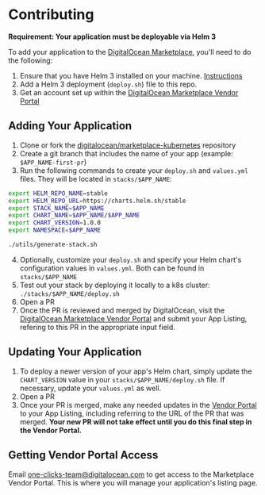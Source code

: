 # Contributing

**Requirement: Your application must be deployable via Helm 3**

To add your application to the [DigitalOcean Marketplace](https://marketplace.digitalocean.com/), you'll need to do the following:
1. Ensure that you have Helm 3 installed on your machine. [Instructions](https://helm.sh/docs/intro/install/)
1. Add a Helm 3 deployment (`deploy.sh`) file to this repo.
1. Get an account set up within the [DigitalOcean Marketplace Vendor Portal](https://marketplace.digitalocean.com/vendorportal)

## Adding Your Application
1. Clone or fork the [digitalocean/marketplace-kubernetes](https://github.com/digitalocean/marketplace-kubernetes) repository
1. Create a git branch that includes the name of your app (example: `$APP_NAME-first-pr`)
1. Run the following commands to create your `deploy.sh` and `values.yml` files. They will be located in `stacks/$APP_NAME`:
```bash
export HELM_REPO_NAME=stable
export HELM_REPO_URL=https://charts.helm.sh/stable
export STACK_NAME=$APP_NAME
export CHART_NAME=$APP_NAME/$APP_NAME
export CHART_VERSION=1.0.0
export NAMESPACE=$APP_NAME

./utils/generate-stack.sh
```
4. Optionally, customize your `deploy.sh` and specify your Helm chart's configuration values in `values.yml`. Both can be found in `stacks/$APP_NAME`
4. Test out your stack by deploying it locally to a k8s cluster: `./stacks/$APP_NAME/deploy.sh`
4. Open a PR
4. Once the PR is reviewed and merged by DigitalOcean, visit the [DigitalOcean Marketplace Vendor Portal](https://marketplace.digitalocean.com/vendorportal) and submit your App Listing, refering to this PR in the appropriate input field.

## Updating Your Application
1. To deploy a newer version of your app's Helm chart, simply update the `CHART_VERSION` value in your `stacks/$APP_NAME/deploy.sh` file. If necessary, update your `values.yml` as well.
1. Open a PR
1. Once your PR is merged, make any needed updates in the [Vendor Portal](https://marketplace.digitalocean.com/vendorportal) to your App Listing, including referring to the URL of the PR that was merged. **Your new PR will not take effect until you do this final step in the Vendor Portal.**

## Getting Vendor Portal Access

Email one-clicks-team@digitalocean.com to get access to the Marketplace Vendor Portal. This is where you will manage your application's listing page.
